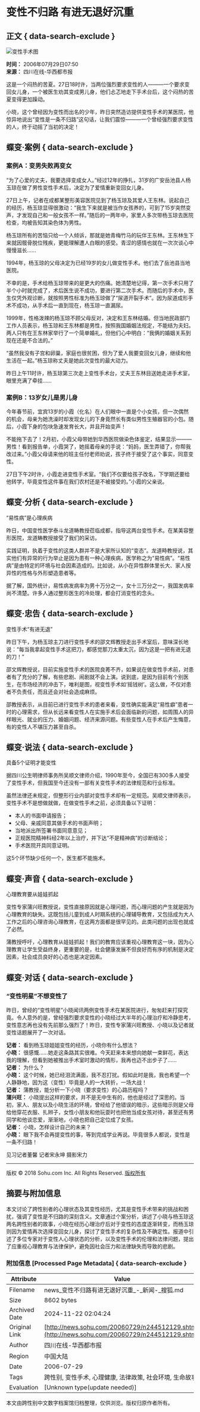# 变性不归路 有进无退好沉重

## 正文 { data-search-exclude }


![变性手术图](https://photo.sohu.com/media/sczxhxdsb.jpg)

**时间：** 2006年07月29日07:50  
**来源：** 四川在线-华西都市报

这是一个闷热的苦夏。27日18时许，当两位强烈要求变性的人———一个要求变回女儿身，一个被医生劝其变成男儿身，他们忐忑地走下手术台后，这个闷热的苦夏变得更加躁动。

小晓，这个曾经因为变性而出名的少年，昨日突然造访提供变性手术的某医院，他惊异地说出“变性是一条不归路”这句话，让我们震惊———一个曾经强烈要求变性的人，终于动摇了当初的决定！

## 蝶变·案例 { data-search-exclude }

### 案例A：变男失败再变女

“为了心爱的丈夫，我要选择变成女人。”经过12年的挣扎，31岁的广安岳池县人杨玉琼在做了男性变性手术后，决定为了爱情重新变回女儿身。

27日上午，记者在成都某整形美容医院见到了杨玉琼及其爱人王东林。说起自己的经历，杨玉琼显得很激动：“我生下来就是被当作女孩养的，可到了15岁突然变声，才发现自己和一般女孩不一样。”随后的一两年中，家里人多次带杨玉琼去医院检查，均被告知其染色体为男性。

杨玉琼所有的苦恼只给一个人倾诉，那就是她青梅竹马的玩伴王东林。王东林生下来就因髋骨脱位残疾，更能理解遭人白眼的感受。青涩的感情也就在一次次谈心中慢慢滋长……

1994年，杨玉琼的父母决定为已经19岁的女儿做变性手术。他们去了岳池县当地医院。

不幸的是，手术给杨玉琼带来的是更大的伤痛。她清楚地记得，第一次手术只用了半个小时就完成了，术后医生说不成功，要进行第二次手术。而随后的手术中，医生仅凭外观诊断，就按照男性标准为杨玉琼做了“尿道开裂手术”。因为尿道成形手术不成功，从手术后一直到现在，杨玉琼一直漏尿。

1999年，性格泼辣的杨玉琼不顾父母反对，决定和王东林结婚。但当地民政部门工作人员表示，杨玉琼和王东林都是男性，按照我国婚姻法规定，不能结为夫妇。两人只有在王东林家举行了一个简单婚礼，但他们心中明白：“我俩的婚姻关系到现在还是不合法的。”

“虽然我没有子宫和卵巢，家庭也很贫困，但为了爱人我要变回女儿身，继续和他生活在一起。”杨玉琼称丈夫是她此次变性的最大动力。

昨日上午11时许，杨玉琼第三次走上变性手术台，丈夫王东林目送她走进手术室，眼里充满了牵挂……

### 案例B：13岁女儿是男儿身

今年春节前，宜宾13岁的小霞（化名）在人们眼中一直是个小女孩，但一次偶然的机会，母亲为她洗澡时却发现女儿的下身竟然长有类似男性生殖器官的小包。随后，小霞下身的包块急速发育长大，并且开始变声！

不能拖下去了！2月初，小霞父母带她到华西医院做染色体鉴定，结果显示———男性！看到报告单，小霞哭了，她摇着母亲的手说：“妈妈，医生弄错了，你帮我改过来。”小霞父母请来他的班主任付老师劝说，孩子终于接受了这个事实，同意变性。

27日下午2时许，小霞走进变性手术室。“我们不仅要给孩子改名，下学期还要给他转学，毕竟变性这件事在我们农村还是不被接受的。”小霞的父亲说。

## 蝶变·分析 { data-search-exclude }

“易性病”是心理疾病

昨日，中国变性医学泰斗龙道畴教授莅临成都，指导这两台变性手术。在某美容整形医院，龙道畴教授接受了我们的采访。

实践证明，执着于变性的这类人群并不是大家所认知的“变态”。龙道畤教授说，其实他们有异常的行为举止是因为患有一种心理疾病，医学称之为“易性病”。“易性病”是由特定的环境与社会因素造成的。比如说，从小在异性群体里长大、家人按异性的性格与外形塑造患者等。

据了解，国外统计，易性病发病率为男十万分之一，女十三万分之一，我国发病率尚不清楚。许多人通过整形医生的冷处理，都会打消变性的念头。

## 蝶变·忠告 { data-search-exclude }

变性手术“有进无退”

昨日下午，为杨玉琼主刀进行变性手术的邵文辉教授走出手术室后，意味深长地说：“每当我拿起变性手术这把刀，都感觉那刀太重太沉，因为这是一把有进无退的刀！”

邵文辉教授说，目前实施变性手术的医院良莠不齐，如果说在做变性手术前，对患者有了充分的了解，有些悲剧、闹剧就不会上演。说到底，是因为目前有个别医生，在市场经济的冲击下，唯利是图，视变性手术如‘摇钱树’。这么做，不仅对患者不负责任，而且还会对社会造成麻烦。

邵教授表示，从目前已进行变性手术的患者来看，变性确实能满足“易性癖”患者一时的心理需求，但从长远来看变性人在实施手术后会面临新的问题，如周围人的异样眼光、就业的压力、婚姻问题、经济来源问题。有些变性人在手术后产生悔意，有的变性人不堪压力甚至自杀。

## 蝶变·说法 { data-search-exclude }

具备5个证明才能变性

据四川公生明律师事务所吴顺文律师介绍，1990年至今，全国已有300多人接受了变性手术，但我国至今还没有一部有关变性手术的法律规范和行业标准。

虽然法律还未规定，但整形行业内部对变性手术却有一定规范。吴顺文律师表示，变性手术不是想做就做，在做变性手术之前，必须具备以下证明：
- 本人的书面申请报告；
- 父母、亲戚同意其做手术的书面声明；
- 当地派出所签署书面同意意见；
- 正规医院精神科经2年以上治疗，并下达“不是精神病”的诊断结论；
- 手术医院开具同意证明。

这5个环节缺少任何一个，医生都不能施术。

## 蝶变·声音 { data-search-exclude }

心理教育要从娃娃抓起

变性专家蒲兴旺教授说，变性直接原因就是心理问题，而心理问题的产生就是因为心理教育的缺失。这既包括儿童到成人时期系统的心理辅导教育，又包括成为大人工作之后的心理咨询心理教育，在这两方面都是很罕见的。此类问题的出现也就成了必然。

蒲教授呼吁，心理教育从娃娃抓起！我们的教育应该重视心理教育这一块，因为心理教育让学生受益终身，更重要的是，社会健康发展不但良好而有序的机制是决定因素，社会成员良好的心态也是决定因素。

## 蝶变·对话 { data-search-exclude }

### “变性明星”不想变性了

昨日，曾经的“变性明星”小晓闻讯两例变性手术在某医院进行，匆匆赶来打探究竟。令人意外的是，曾经强烈要求变性的小晓经过大半年的心理治疗和冷静思考，变性意志再也没有先前那么强烈了！昨日，变性专家蒲兴旺教授、小晓以及记者就变性话题展开了一次对话。

**记者：** 看到杨玉琼姐姐变性的经历，小晓你有什么想法？  
**小晓：** 很感慨……她走这条路其实很难。今天赶来本来想向她献一束鲜花，表达我的理解，但看到她被推出手术室时激动的情形，我再也迈不出步子了……  
**记者：** 为什么？  
**小晓：** 这个时候，她已经泪流满面，我不忍打扰。假如此时是我，我也希望一个人静静地，因为这（变性）毕竟是人的一大转折，一场大战！  
**记者：** 蒲教授，能分析一下小晓（要求变性）的心路历程吗？  
**蒲兴旺：** 小晓提出这样的要求，并不是无中生有的，他也是经过了深思的。当初，家人、朋友以及小晓生活的环境，曾经给了他错误的暗示，这些暗示则是父母给他穿花衣服、扎辫子，女性小朋友和他玩耍时也把他当成女孩对待，甚至还有男同学和他谈恋爱，渐渐地，小晓也把自己定位成了女孩。  
**记者：** 小晓，怎样设计自己的未来？  
**小晓：** 眼下我不会再提变性的事，等到完成学业再说。毕竟很多人都说，变性是一条不归路！

见习记者董馨 记者宋永坤 摄影宋力

---
版权 © 2018 Sohu.com Inc. All Rights Reserved.  [版权所有](https://corp.sohu.com/s2007/copyright/)

## 摘要与附加信息

<!-- tcd_abstract -->
本文讨论了跨性别者的心理状态及其变性经历，尤其是变性手术带来的挑战和困扰，强调了变性是不归路的深刻含义。文章通过个案分析，讲述了小晓与杨玉琼这两名跨性别者的故事，小晓在经历心理治疗后对于变性的态度逐渐转变，而杨玉琼则因为爱情再次选择变回女儿身，探讨了变性手术的复杂性及不确定性。报道中引述了多位专家对于变性人心理状态的分析，以及变性手术的伦理和法律问题，提出了应重视心理教育与法律保护，避免因社会压力和法律缺失而导致的悲剧。
<!-- tcd_abstract_end -->

### 附加信息 [Processed Page Metadata] { data-search-exclude }

| Attribute       | Value                                  |
|-----------------|----------------------------------------|
| Filename        | news_变性不归路有进无退好沉重_-_新闻-_搜狐.md                             |
| Size            | 8602 bytes                           |
| Archived Date   | 2024-11-22 02:04:24                             |
| Original Link   | [http://news.sohu.com/20060729/n244512129.shtml](http://news.sohu.com/20060729/n244512129.shtml)                       |
| Author          | 四川在线-华西都市报                               |
| Region          | 中国大陆                               |
| Date            | 2006-07-29                                 |
| Tags            | 跨性别, 变性手术, 心理健康, 法律政策, 社会环境, 生命故事                                 |
| Evaluation            | [Unknown type(update needed)]                                 |
<!-- tcd_table_end -->

本文由跨性别中文数字档案馆归档整理，仅供浏览。版权归原作者所有。
